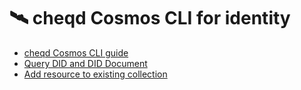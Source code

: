 # 🛰 cheqd Cosmos CLI for identity

* [cheqd Cosmos CLI guide](cheqd-cosmos-cli.md)
* [Query DID and DID Document](query-did-and-did-document.md)
* [Add resource to existing collection](add-resource-to-existing-collection.md)
  